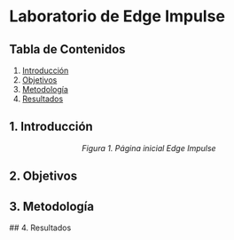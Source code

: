 # Laboratorio de Edge Impulse 

## Tabla de Contenidos

1. [Introducción](#1-introducción)
2. [Objetivos](#2-objetivos)
3. [Metodología](#3-metodología)
4. [Resultados](#4-resultados)


## 1. Introducción


<div align="center">
  

  *Figura 1. Página inicial Edge Impulse*
  </p>
</div>

## 2. Objetivos


## 3. Metodología


## 4. Resultados
